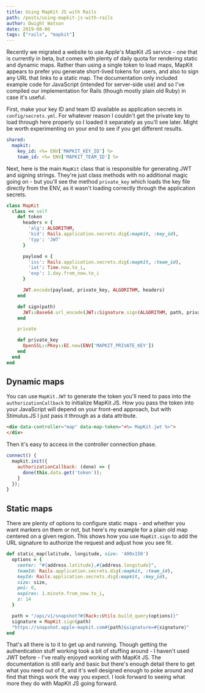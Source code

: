 ```yaml
---
title: Using MapKit JS with Rails
path: /posts/using-mapkit-js-with-rails
author: Dwight Watson
date: 2019-08-06
tags: ["rails", "mapkit"]
---
```


Recently we migrated a website to use Apple's MapKit JS service - one that is currently in beta, but comes with plenty of daily quota for rendering static and dynamic maps. Rather than using a single token to load maps, MapKit appears to prefer you generate short-lived tokens for users, and also to sign any URL that links to a static map. The documentation only included example code for JavaScript (intended for server-side use) and so I've compiled our implementation for Rails (though mostly plain old Ruby) in case it's useful.

First, make your key ID and team ID available as application secrets in `config/secrets.yml`. For whatever reason I couldn't get the private key to load through here properly so I loaded it separately as you'll see later. Might be worth experimenting on your end to see if you get different results.

```yml
shared:
  mapkit:
    key_id: <%= ENV['MAPKIT_KEY_ID'] %>
    team_id: <%= ENV['MAPKIT_TEAM_ID'] %>
```

Next, here is the main `MapKit` class that is responsible for generating JWT and signing strings. They're just class methods with no additional magic going on - but you'll see the method `private_key` which loads the key file directly from the ENV, as it wasn't loading correctly through the application secrets.

```rb
class MapKit
  class << self
    def token
      headers = {
        'alg': ALGORITHM,
        'kid': Rails.application.secrets.dig(:mapkit, :key_id),
        'typ': 'JWT'
      }

      payload = {
        'iss': Rails.application.secrets.dig(:mapkit, :team_id),
        'iat': Time.now.to_i,
        'exp': 1.day.from_now.to_i
      }

      JWT.encode(payload, private_key, ALGORITHM, headers)
    end

    def sign(path)
      JWT::Base64.url_encode(JWT::Signature.sign(ALGORITHM, path, private_key))
    end

    private

    def private_key
      OpenSSL::PKey::EC.new(ENV['MAPKIT_PRIVATE_KEY'])
    end
  end
end
```

## Dynamic maps

You can use `MapKit.JWT` to generate the token you'll need to pass into the `authorizationCallback` to initialize MapKit JS. How you pass the token into your JavaScript will depend on your front-end approach, but with Stimulus.JS I just pass it through as a data attribute.

```html
<div data-controller="map" data-map-token="<%= MapKit.jwt %>">
</div>
```

Then it's easy to access in the controller connection phase.

```js
connect() {
  mapkit.init({
    authorizationCallback: (done) => {
      done(this.data.get('token'));
    }
  });
}
```

## Static maps

There are plenty of options to configure static maps - and whether you want markers on them or not, but here's my example for a plain old map centered on a given region. This shows how you use `MapKit.sign` to add the URL signature to authorize the request and adjust how you see fit.

```rb
def static_map(latitude, longitude, size: '400x150')
  options = {
    center: "#{address.latitude},#{address.longitude}",
    teamId: Rails.application.secrets.dig(:mapkit, :team_id),
    keyId: Rails.application.secrets.dig(:mapkit, :key_id),
    size: size,
    poi: 0,
    expires: 1.minute.from_now.to_i,
    z: 14
  }

  path = "/api/v1/snapshot?#{Rack::Utils.build_query(options)}"
  signature = MapKit.sign(path)
  "https://snapshot.apple-mapkit.com#{path}&signature=#{signature}"
end
```

That's all there is to it to get up and running. Though getting the authentication stuff working took a bit of stuffing around - I haven't used JWT before - I've really enjoyed working with MapKit JS. The documentation is still early and basic but there's enough detail there to get what you need out of it, and it's well designed enough to poke around and find that things work the way you expect. I look forward to seeing what more they do with MapKit JS going forward.
